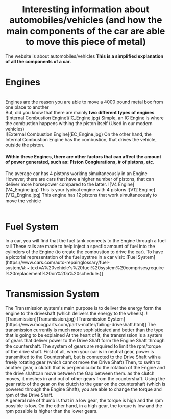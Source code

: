 <h1 align="center">
 Interesting information about automobiles/vehicles (and how the main components of the car are able to move this piece of metal)
</h1>
The website is about automobiles/vehicles
<strong> This is a simplified explanation of all the components of a car. </strong>
<p align="center">
<h1>  <strong> Engines </strong> </h1>
</p>
<br>
Engines are the reason you are able to move a 4000 pound metal box from one place to another
<br>
But, did you know that there are mainly <strong> two different types of engines </strong>
<br>
![Internal Combustion Engine](IC_Engine.jpg)
Simple, an IC Engine is where the combustion happens withing the piston itself (Used in our modern vehicles)
<br>
![External Combustion Engine](EC_Engine.jpg)
On the other hand, the Internal Combustion Engine has the combustion, that drives the vehicle, outside the piston.
<br>
<h4> Within these Engines, there are other factors that can affect the amount of power generated, such as: Piston Congiurations, # of pistons, etc. </h4>
The average car has 4 pistons working simultaneously in an Engine
However, there are cars that have a higher number of pistons, that can deliver more horsepower compared to the latter.
![V4 Engine](V4_Engine.jpg)
This is your typical engine with 4 pistons
![V12 Engine](V12_Engine.jpg)
This engine has 12 pistons that work simultaneously to move the vehicle
<br>
<br>
<h1> Fuel System</h1>
In a car, you will find that the fuel tank connects to the Engine through a fuel rail
These rails are made to help inject a specfic amount of fuel into the cylinders of the Engine (to create the combustion to drive the car).
To have a pictorial representation of the fuel systme in a car visit:
[Fuel System](https://www.cars.com/auto-repair/glossary/fuel-system/#:~:text=A%20vehicle's%20fuel%20system%20comprises,require%20replacement%20on%20a%20schedule.)]
<br>
<h1> Transmission System </h1>
The Transmission system's main purpose is to deliver the energy form the engine to the driveshaft (which delivers the energy to the wheels).
![Transmission](Transmission.jpg)
[Transmission System](https://www.moogparts.com/parts-matter/failing-driveshaft.html)]
<storng> The transmission currently is much more sophisticated and better than the type that is going to be explained </strong>
At the heart of it, the transmission is a system of gears that deliver power to the Drive Shaft form the Engine Shaft through the countershaft. 
The system of gears are required to limit the rpm/torque of the drive shaft. 
First of all, when your car is in neutral gear, power is transmitted to the Countershaft, but is connected to the Drive Shaft with a freely rotating gear (which cannot move the Drive Shaft)
Then, to swith to another gear, a clutch that is perpendicular to the rotation of the Engine and the drive shaftcan move between the Gap between them. as the clutch moves, it meshes in and out of other gears from the countershaft. Using the gear ratio of the gear on the clutch to the gear on the countershaft (which is powered through the Engine Shaft), you are able to change the torque and rpm of the Drive Shaft.
<br>
A general rule of thumb is that in a low gear, the torque is high and the rpm possible is low. On the other hand, in a high gear, the torque is low and the rpm possible is higher than the lower gears.
